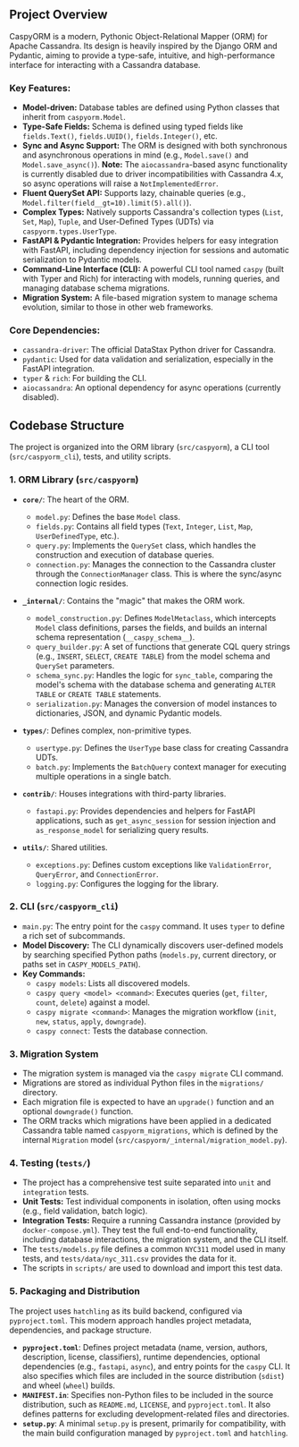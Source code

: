 
## Project Overview

CaspyORM is a modern, Pythonic Object-Relational Mapper (ORM) for Apache Cassandra. Its design is heavily inspired by the Django ORM and Pydantic, aiming to provide a type-safe, intuitive, and high-performance interface for interacting with a Cassandra database.

### Key Features:

-   **Model-driven:** Database tables are defined using Python classes that inherit from `caspyorm.Model`.
-   **Type-Safe Fields:** Schema is defined using typed fields like `fields.Text()`, `fields.UUID()`, `fields.Integer()`, etc.
-   **Sync and Async Support:** The ORM is designed with both synchronous and asynchronous operations in mind (e.g., `Model.save()` and `Model.save_async()`). **Note:** The `aiocassandra`-based async functionality is currently disabled due to driver incompatibilities with Cassandra 4.x, so async operations will raise a `NotImplementedError`.
-   **Fluent QuerySet API:** Supports lazy, chainable queries (e.g., `Model.filter(field__gt=10).limit(5).all()`).
-   **Complex Types:** Natively supports Cassandra's collection types (`List`, `Set`, `Map`), `Tuple`, and User-Defined Types (UDTs) via `caspyorm.types.UserType`.
-   **FastAPI & Pydantic Integration:** Provides helpers for easy integration with FastAPI, including dependency injection for sessions and automatic serialization to Pydantic models.
-   **Command-Line Interface (CLI):** A powerful CLI tool named `caspy` (built with Typer and Rich) for interacting with models, running queries, and managing database schema migrations.
-   **Migration System:** A file-based migration system to manage schema evolution, similar to those in other web frameworks.

### Core Dependencies:

-   `cassandra-driver`: The official DataStax Python driver for Cassandra.
-   `pydantic`: Used for data validation and serialization, especially in the FastAPI integration.
-   `typer` & `rich`: For building the CLI.
-   `aiocassandra`: An optional dependency for async operations (currently disabled).

## Codebase Structure

The project is organized into the ORM library (`src/caspyorm`), a CLI tool (`src/caspyorm_cli`), tests, and utility scripts.

### 1. ORM Library (`src/caspyorm`)

-   **`core/`**: The heart of the ORM.
    -   `model.py`: Defines the base `Model` class.
    -   `fields.py`: Contains all field types (`Text`, `Integer`, `List`, `Map`, `UserDefinedType`, etc.).
    -   `query.py`: Implements the `QuerySet` class, which handles the construction and execution of database queries.
    -   `connection.py`: Manages the connection to the Cassandra cluster through the `ConnectionManager` class. This is where the sync/async connection logic resides.

-   **`_internal/`**: Contains the "magic" that makes the ORM work.
    -   `model_construction.py`: Defines `ModelMetaclass`, which intercepts `Model` class definitions, parses the fields, and builds an internal schema representation (`__caspy_schema__`).
    -   `query_builder.py`: A set of functions that generate CQL query strings (e.g., `INSERT`, `SELECT`, `CREATE TABLE`) from the model schema and `QuerySet` parameters.
    -   `schema_sync.py`: Handles the logic for `sync_table`, comparing the model's schema with the database schema and generating `ALTER TABLE` or `CREATE TABLE` statements.
    -   `serialization.py`: Manages the conversion of model instances to dictionaries, JSON, and dynamic Pydantic models.

-   **`types/`**: Defines complex, non-primitive types.
    -   `usertype.py`: Defines the `UserType` base class for creating Cassandra UDTs.
    -   `batch.py`: Implements the `BatchQuery` context manager for executing multiple operations in a single batch.

-   **`contrib/`**: Houses integrations with third-party libraries.
    -   `fastapi.py`: Provides dependencies and helpers for FastAPI applications, such as `get_async_session` for session injection and `as_response_model` for serializing query results.

-   **`utils/`**: Shared utilities.
    -   `exceptions.py`: Defines custom exceptions like `ValidationError`, `QueryError`, and `ConnectionError`.
    -   `logging.py`: Configures the logging for the library.

### 2. CLI (`src/caspyorm_cli`)

-   `main.py`: The entry point for the `caspy` command. It uses `typer` to define a rich set of subcommands.
-   **Model Discovery:** The CLI dynamically discovers user-defined models by searching specified Python paths (`models.py`, current directory, or paths set in `CASPY_MODELS_PATH`).
-   **Key Commands:**
    -   `caspy models`: Lists all discovered models.
    -   `caspy query <model> <command>`: Executes queries (`get`, `filter`, `count`, `delete`) against a model.
    -   `caspy migrate <command>`: Manages the migration workflow (`init`, `new`, `status`, `apply`, `downgrade`).
    -   `caspy connect`: Tests the database connection.

### 3. Migration System

-   The migration system is managed via the `caspy migrate` CLI command.
-   Migrations are stored as individual Python files in the `migrations/` directory.
-   Each migration file is expected to have an `upgrade()` function and an optional `downgrade()` function.
-   The ORM tracks which migrations have been applied in a dedicated Cassandra table named `caspyorm_migrations`, which is defined by the internal `Migration` model (`src/caspyorm/_internal/migration_model.py`).

### 4. Testing (`tests/`)

-   The project has a comprehensive test suite separated into `unit` and `integration` tests.
-   **Unit Tests:** Test individual components in isolation, often using mocks (e.g., field validation, batch logic).
-   **Integration Tests:** Require a running Cassandra instance (provided by `docker-compose.yml`). They test the full end-to-end functionality, including database interactions, the migration system, and the CLI itself.
-   The `tests/models.py` file defines a common `NYC311` model used in many tests, and `tests/data/nyc_311.csv` provides the data for it.
-   The scripts in `scripts/` are used to download and import this test data.

### 5. Packaging and Distribution

The project uses `hatchling` as its build backend, configured via `pyproject.toml`. This modern approach handles project metadata, dependencies, and package structure.

-   **`pyproject.toml`**: Defines project metadata (name, version, authors, description, license, classifiers), runtime dependencies, optional dependencies (e.g., `fastapi`, `async`), and entry points for the `caspy` CLI. It also specifies which files are included in the source distribution (`sdist`) and wheel (`wheel`) builds.
-   **`MANIFEST.in`**: Specifies non-Python files to be included in the source distribution, such as `README.md`, `LICENSE`, and `pyproject.toml`. It also defines patterns for excluding development-related files and directories.
-   **`setup.py`**: A minimal `setup.py` is present, primarily for compatibility, with the main build configuration managed by `pyproject.toml` and `hatchling`.
